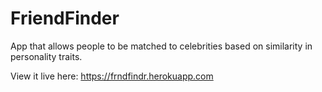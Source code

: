 # FriendFinder
App that allows people to be matched to celebrities based on similarity in personality traits.

View it live here: https://frndfindr.herokuapp.com
